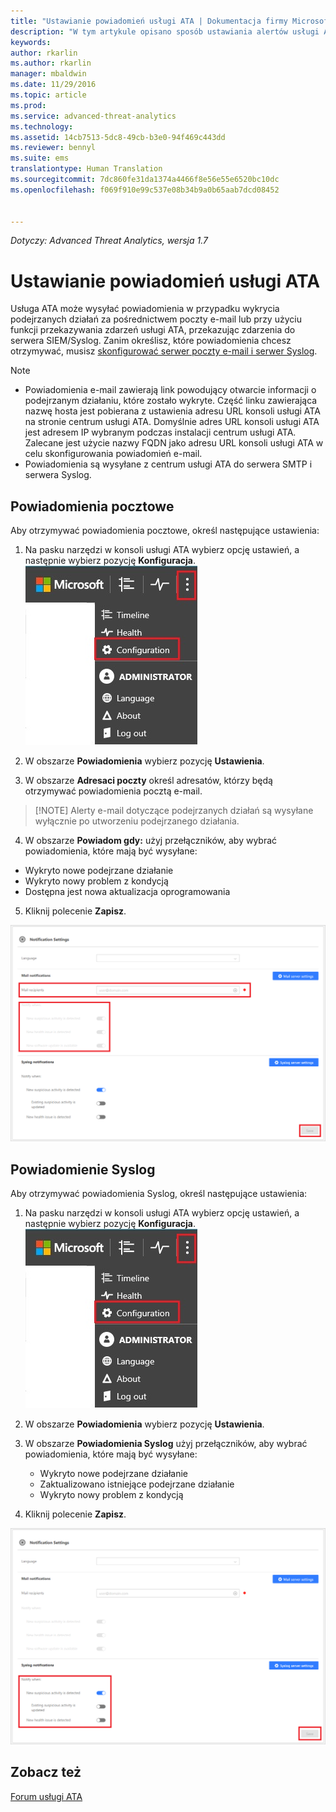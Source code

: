 ```yaml
---
title: "Ustawianie powiadomień usługi ATA | Dokumentacja firmy Microsoft"
description: "W tym artykule opisano sposób ustawiania alertów usługi ATA w celu otrzymywania powiadomień o wykryciu podejrzanych działań."
keywords: 
author: rkarlin
ms.author: rkarlin
manager: mbaldwin
ms.date: 11/29/2016
ms.topic: article
ms.prod: 
ms.service: advanced-threat-analytics
ms.technology: 
ms.assetid: 14cb7513-5dc8-49cb-b3e0-94f469c443dd
ms.reviewer: bennyl
ms.suite: ems
translationtype: Human Translation
ms.sourcegitcommit: 7dc860fe31da1374a4466f8e56e55e6520bc10dc
ms.openlocfilehash: f069f910e99c537e08b34b9a0b65aab7dcd08452


---
```


*Dotyczy: Advanced Threat Analytics, wersja 1.7*



# <a name="set-ata-notifications"></a>Ustawianie powiadomień usługi ATA
Usługa ATA może wysyłać powiadomienia w przypadku wykrycia podejrzanych działań za pośrednictwem poczty e-mail lub przy użyciu funkcji przekazywania zdarzeń usługi ATA, przekazując zdarzenia do serwera SIEM/Syslog. Zanim określisz, które powiadomienia chcesz otrzymywać, musisz [skonfigurować serwer poczty e-mail i serwer Syslog](setting-syslog-email-server-settings.md).

> [!NOTE]
> -   Powiadomienia e-mail zawierają link powodujący otwarcie informacji o podejrzanym działaniu, które zostało wykryte. Część linku zawierająca nazwę hosta jest pobierana z ustawienia adresu URL konsoli usługi ATA na stronie centrum usługi ATA. Domyślnie adres URL konsoli usługi ATA jest adresem IP wybranym podczas instalacji centrum usługi ATA.  Zalecane jest użycie nazwy FQDN jako adresu URL konsoli usługi ATA w celu skonfigurowania powiadomień e-mail.
> -   Powiadomienia są wysyłane z centrum usługi ATA do serwera SMTP i serwera Syslog.

## <a name="mail-notifications"></a>Powiadomienia pocztowe
Aby otrzymywać powiadomienia pocztowe, określ następujące ustawienia:


1. Na pasku narzędzi w konsoli usługi ATA wybierz opcję ustawień, a następnie wybierz pozycję **Konfiguracja**.
![Ikona ustawień konfiguracji usługi ATA](media/ATA-config-icon.JPG)

2. W obszarze **Powiadomienia** wybierz pozycję **Ustawienia**.
3. W obszarze **Adresaci poczty** określ adresatów, którzy będą otrzymywać powiadomienia pocztą e-mail.
>   [!NOTE]
>   Alerty e-mail dotyczące podejrzanych działań są wysyłane wyłącznie po utworzeniu podejrzanego działania.

4. W obszarze **Powiadom gdy:** użyj przełączników, aby wybrać powiadomienia, które mają być wysyłane:
  - Wykryto nowe podejrzane działanie
  - Wykryto nowy problem z kondycją
  - Dostępna jest nowa aktualizacja oprogramowania

5. Kliknij polecenie **Zapisz**.

![Obraz ustawień powiadomień pocztowych usługi ATA](media/ATA-mail-notification-settings-1.7.png)


## <a name="syslog-notification"></a>Powiadomienie Syslog

Aby otrzymywać powiadomienia Syslog, określ następujące ustawienia:


1. Na pasku narzędzi w konsoli usługi ATA wybierz opcję ustawień, a następnie wybierz pozycję **Konfiguracja**.
![Ikona ustawień konfiguracji usługi ATA](media/ATA-config-icon.JPG)

2. W obszarze **Powiadomienia** wybierz pozycję **Ustawienia**.
3. W obszarze **Powiadomienia Syslog** użyj przełączników, aby wybrać powiadomienia, które mają być wysyłane:


    - Wykryto nowe podejrzane działanie
    - Zaktualizowano istniejące podejrzane działanie
    - Wykryto nowy problem z kondycją
5. Kliknij polecenie **Zapisz**.

![Ilustracja ustawień powiadomień usługi ATA](media/ATA-syslog-notification-settings-1.7.png)




## <a name="see-also"></a>Zobacz też
[Forum usługi ATA](https://social.technet.microsoft.com/Forums/security/home?forum=mata)



<!--HONumber=Nov16_HO5-->


